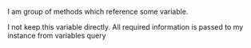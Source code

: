 I am group of methods which reference some variable. 

I not keep this variable directly. All required information is passed to my instance from variables query